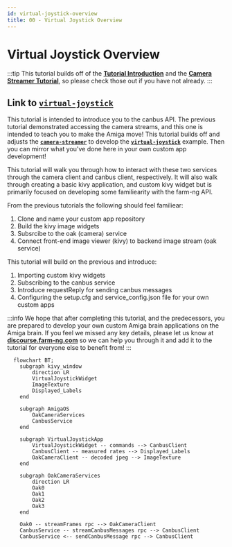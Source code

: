 ```yaml
---
id: virtual-joystick-overview
title: 00 - Virtual Joystick Overview
---
```


# Virtual Joystick Overview

:::tip
This tutorial builds off of the
[**Tutorial Introduction**](/docs/tutorials/introduction/tutorial-introduction) and the
[**Camera Streamer Tutorial**](/docs/tutorials/camera_streamer/camera-streamer-overview),
so please check those out if you have not already.
:::

## Link to [**`virtual-joystick`**](https://github.com/farm-ng/virtual-joystick-v2)

This tutorial is intended to introduce you to the canbus API. The previous
tutorial demonstrated accessing the camera streams, and this one is
intended to teach you to make the Amiga move! This tutorial builds off
and adjusts the [**`camera-streamer`**](https://github.com/farm-ng/camera-streamer-kivy)
to develop the [**`virtual-joystick`**](https://github.com/farm-ng/virtual-joystick-v2) example.
Then you can mirror what you've done here in your own custom app
development!

This tutorial will walk you through how to interact with these two services through
the camera client and canbus client, respectively.
It will also walk through creating a basic kivy application, and
custom kivy widget but is primarily focused on developing some familiearity with the farm-ng API.

From the previous tutorials the following should feel familiear:

1. Clone and name your custom app repository
2. Build the kivy image widgets
3. Subsrcibe to the oak (camera) service
4. Connect front-end image viewer (kivy) to backend image stream (oak service)

This tutorial will build on the previous and introduce:

1. Importing custom kivy widgets
2. Subscribing to the canbus service
3. Introduce requestReply for sending canbus messages
4. Configuring the setup.cfg and service_config.json file for your own custom apps

:::info
We hope that after completing this tutorial, and the
predecessors, you are prepared to develop your own custom Amiga
brain applications on the Amiga brain.
If you feel we missed any key details, please let us know at
[**discourse.farm-ng.com**](https://discourse.farm-ng.com/) so we
can help you through it and add it to the tutorial for everyone
else to benefit from!
:::

<!--- ## Block diagram -->

```mermaid
  flowchart BT;
    subgraph kivy_window
        direction LR
        VirtualJoystickWidget
        ImageTexture
        Displayed_Labels
    end

    subgraph AmigaOS
        OakCameraServices
        CanbusService
    end

    subgraph VirtualJoystickApp
        VirtualJoystickWidget -- commands --> CanbusClient
        CanbusClient -- measured rates --> Displayed_Labels
        OakCameraClient -- decoded jpeg --> ImageTexture
    end

    subgraph OakCameraServices
        direction LR
        Oak0
        Oak1
        Oak2
        Oak3
    end

    Oak0 -- streamFrames rpc --> OakCameraClient
    CanbusService -- streamCanbusMessages rpc --> CanbusClient
    CanbusService <-- sendCanbusMessage rpc --> CanbusClient
```

